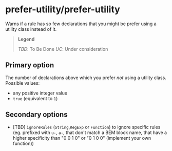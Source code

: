 prefer-utility/prefer-utility
===

Warns if a rule has so few declarations that you might be prefer using a utility class instead of it.

> **Legend**
>
> *TBD*: To Be Done
> *UC*: Under consideration

## Primary option

The number of declarations above which you prefer *not* using a utility class. Possible values:

 - any positive integer value
 - `true` (equivalent to `1`)

## Secondary options

 - [TBD] `ignoreRules` (`String`,`RegExp` or `Function`) to ignore specific rules (eg. prefixed with `u-`, `a-`, that don't match a BEM block name, that have a higher specificity than "0 0 1 0" or "0 1 0 0" (implement your own function))